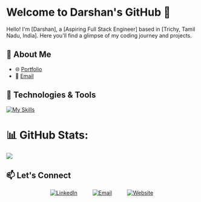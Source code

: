 # Welcome to Darshan's GitHub 👋

Hello! I'm [Darshan], a [Aspiring Full Stack Engineer] based in [Trichy, Tamil Nadu, India]. Here you'll find a glimpse of my coding journey and projects.

## 🚀 About Me

<!-- - 👨‍💻 [Former Technical Consultant Trainee] -->
- 🌐 [Portfolio](https://darshananandu.netlify.app/)
- 📧 [Email](darshansiva32@gmail.com)

## 🔧 Technologies & Tools
[![My Skills](https://skillicons.dev/icons?i=react,tailwindcss,sass,css,expressjs,nodejs,postgresql,mongodb,java,javascript,typescript,spring,docker,kubernetes&theme=dark)](https://skillicons.dev)

# 📊 GitHub Stats:

![](https://github-readme-streak-stats.herokuapp.com/?user=DarshanAnandu&theme=dark&hide_border=false)<br/>

## 📫 Let's Connect

<div align="center" style="display: flex; flex-wrap: wrap; justify-content: center; align-items: center;">
  <a href="https://www.linkedin.com/in/darshan-anandu/" target="_blank">
    <img src="https://img.icons8.com/color/48/000000/linkedin.png" alt="LinkedIn" style="margin: 0 20px;" />
  </a>
  <a href="mailto:darshansiva32@gmail.com" target="_blank">
  <img src="https://img.icons8.com/color/48/000000/email.png" alt="Email" style="margin: 0 20px;" />
</a>
  <a href="https://darshananandu.netlify.app/" target="_blank">
    <img src="https://img.icons8.com/color/48/000000/domain.png" alt="Website" style="margin: 0 20px;" />
  </a>
</div>